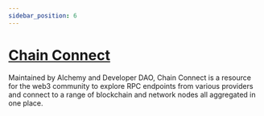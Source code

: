 ```yaml
---
sidebar_position: 6
---
```


# [Chain Connect](https://www.alchemy.com/chain-connect)

Maintained by Alchemy and Developer DAO, Chain Connect is a resource for the web3 community to explore RPC endpoints from various providers and connect to a range of blockchain and network nodes all aggregated in one place.
